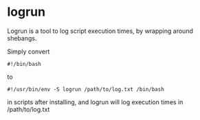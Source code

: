 # logrun

Logrun is a tool to log script execution times, by wrapping around shebangs.

Simply convert
```
#!/bin/bash
```

to

```
#!/usr/bin/env -S logrun /path/to/log.txt /bin/bash
```
in scripts after installing, and logrun will log execution times in /path/to/log.txt
